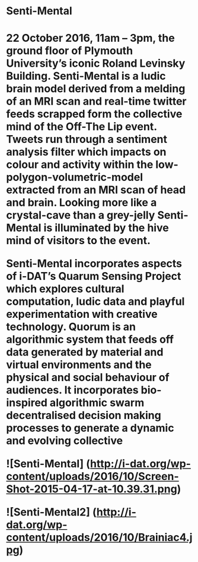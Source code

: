 <h1>Senti-Mental<h1>

22 October 2016, 11am – 3pm, the ground floor of Plymouth University’s iconic Roland Levinsky Building.
Senti-Mental is a ludic brain model derived from a melding of an MRI scan and real-time twitter feeds 
scrapped form the collective mind of the Off-The Lip event. Tweets run through a sentiment analysis filter 
which impacts on colour and activity within the low-polygon-volumetric-model extracted from an MRI scan of head 
and brain. Looking more like a crystal-cave than a grey-jelly Senti-Mental is illuminated by the hive mind of visitors 
to the event.

Senti-Mental incorporates aspects of i-DAT’s Quarum Sensing Project which explores cultural computation, ludic data 
and playful experimentation with creative technology. Quorum is an algorithmic system that feeds off data generated 
by material and virtual environments and the physical and social behaviour of audiences. It incorporates bio-inspired 
algorithmic swarm decentralised decision making processes to generate a dynamic and evolving collective

![Senti-Mental] (http://i-dat.org/wp-content/uploads/2016/10/Screen-Shot-2015-04-17-at-10.39.31.png)

![Senti-Mental2] (http://i-dat.org/wp-content/uploads/2016/10/Brainiac4.jpg)
